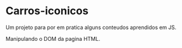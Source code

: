 # Carros-iconicos
 
Um projeto para por em pratica alguns conteudos aprendidos em JS.

Manipulando o DOM da pagina HTML.